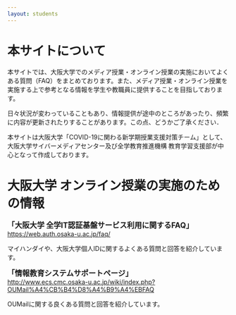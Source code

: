 ```yaml
---
layout: students
---
```


# 本サイトについて

本サイトでは、大阪大学でのメディア授業・オンライン授業の実施においてよくある質問（FAQ）をまとめております。また、メディア授業・オンライン授業を実施する上で参考となる情報を学生や教職員に提供することを目指しております。

日々状況が変わっていることもあり、情報提供が途中のところがあったり、頻繁に内容が更新されたりすることがあります。この点、どうかご了承ください．

本サイトは大阪大学「COVID-19に関わる新学期授業支援対策チーム」として、大阪大学サイバーメディアセンター及び全学教育推進機構 教育学習支援部が中心となって作成しております。

# 大阪大学 オンライン授業の実施のための情報


<span style="font-size : 120%">**「大阪大学 全学IT認証基盤サービス利用に関するFAQ」**</span>  
<https://web.auth.osaka-u.ac.jp/faq/>

マイハンダイや、大阪大学個人IDに関するよくある質問と回答を紹介しています。

<span style="font-size : 120%">**「情報教育システムサポートページ」**</span>  
<http://www.ecs.cmc.osaka-u.ac.jp/wiki/index.php?OUMail%A4%CB%B4%D8%A4%B9%A4%EBFAQ>

OUMailに関する良くある質問と回答を紹介しています。
